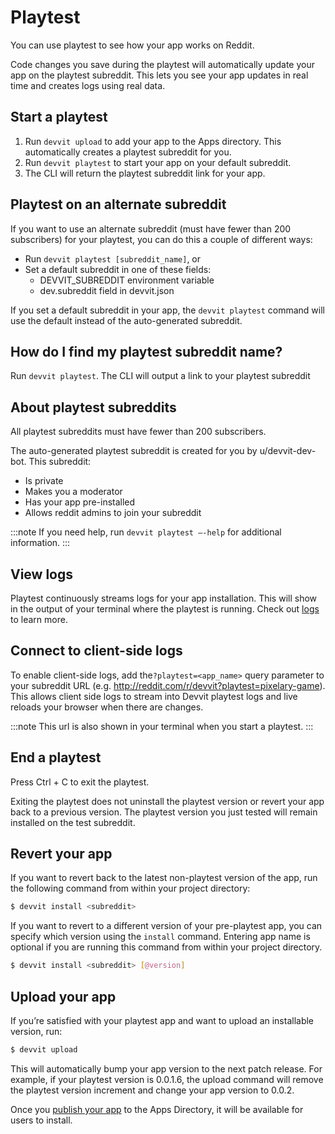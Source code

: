 # Playtest

You can use playtest to see how your app works on Reddit.

Code changes you save during the playtest will automatically update your app on the playtest subreddit. This lets you see your app updates in real time and creates logs using real data.

## Start a playtest

1. Run `devvit upload` to add your app to the Apps directory. This automatically creates a playtest subreddit for you.
2. Run `devvit playtest` to start your app on your default subreddit.
3. The CLI will return the playtest subreddit link for your app.

## Playtest on an alternate subreddit

If you want to use an alternate subreddit (must have fewer than 200 subscribers) for your playtest, you can do this a couple of different ways:

- Run `devvit playtest [subreddit_name]`, or
- Set a default subreddit in one of these fields:
  - DEVVIT_SUBREDDIT environment variable
  - dev.subreddit field in devvit.json

If you set a default subreddit in your app, the `devvit playtest` command will use the default instead of the auto-generated subreddit.

## How do I find my playtest subreddit name?

Run `devvit playtest`. The CLI will output a link to your playtest subreddit

## About playtest subreddits

All playtest subreddits must have fewer than 200 subscribers.

The auto-generated playtest subreddit is created for you by u/devvit-dev-bot. This subreddit:

- Is private
- Makes you a moderator
- Has your app pre-installed
- Allows reddit admins to join your subreddit

:::note
If you need help, run `devvit playtest —-help` for additional information.
:::

## View logs

Playtest continuously streams logs for your app installation. This will show in the output of your terminal where the playtest is running. Check out [logs](./debug.md) to learn more.

## Connect to client-side logs

To enable client-side logs, add the`?playtest=<app_name>` query parameter to your subreddit URL (e.g. http://reddit.com/r/devvit?playtest=pixelary-game). This allows client side logs to stream into Devvit playtest logs and live reloads your browser when there are changes.

:::note
This url is also shown in your terminal when you start a playtest.
:::

## End a playtest

Press Ctrl + C to exit the playtest.

Exiting the playtest does not uninstall the playtest version or revert your app back to a previous version. The playtest version you just tested will remain installed on the test subreddit.

## Revert your app

If you want to revert back to the latest non-playtest version of the app, run the following command from within your project directory:

```bash
$ devvit install <subreddit>
```

If you want to revert to a different version of your pre-playtest app, you can specify which version using the `install` command. Entering app name is optional if you are running this command from within your project directory.

```bash
$ devvit install <subreddit> [@version]
```

## Upload your app

If you’re satisfied with your playtest app and want to upload an installable version, run:

```bash
$ devvit upload
```

This will automatically bump your app version to the next patch release. For example, if your playtest version is 0.0.1.6, the upload command will remove the playtest version increment and change your app version to 0.0.2.

Once you [publish your app](./dev_guide.mdx/#9publish) to the Apps Directory, it will be available for users to install.

